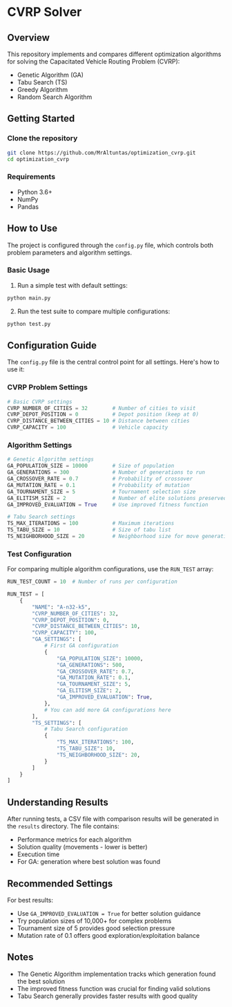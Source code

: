 # CVRP Solver

## Overview

This repository implements and compares different optimization algorithms for solving the Capacitated Vehicle Routing Problem (CVRP):

- Genetic Algorithm (GA)
- Tabu Search (TS)
- Greedy Algorithm
- Random Search Algorithm

## Getting Started

### Clone the repository

```bash
git clone https://github.com/MrAltuntas/optimization_cvrp.git
cd optimization_cvrp
```

### Requirements

- Python 3.6+
- NumPy
- Pandas

## How to Use

The project is configured through the `config.py` file, which controls both problem parameters and algorithm settings.

### Basic Usage

1. Run a simple test with default settings:

```bash
python main.py
```

2. Run the test suite to compare multiple configurations:

```bash
python test.py
```

## Configuration Guide

The `config.py` file is the central control point for all settings. Here's how to use it:

### CVRP Problem Settings

```python
# Basic CVRP settings
CVRP_NUMBER_OF_CITIES = 32        # Number of cities to visit
CVRP_DEPOT_POSITION = 0           # Depot position (keep at 0)
CVRP_DISTANCE_BETWEEN_CITIES = 10 # Distance between cities
CVRP_CAPACITY = 100               # Vehicle capacity
```

### Algorithm Settings

```python
# Genetic Algorithm settings
GA_POPULATION_SIZE = 10000        # Size of population
GA_GENERATIONS = 300              # Number of generations to run
GA_CROSSOVER_RATE = 0.7           # Probability of crossover
GA_MUTATION_RATE = 0.1            # Probability of mutation
GA_TOURNAMENT_SIZE = 5            # Tournament selection size
GA_ELITISM_SIZE = 2               # Number of elite solutions preserved
GA_IMPROVED_EVALUATION = True     # Use improved fitness function

# Tabu Search settings
TS_MAX_ITERATIONS = 100           # Maximum iterations
TS_TABU_SIZE = 10                 # Size of tabu list
TS_NEIGHBORHOOD_SIZE = 20         # Neighborhood size for move generation
```

### Test Configuration

For comparing multiple algorithm configurations, use the `RUN_TEST` array:

```python
RUN_TEST_COUNT = 10  # Number of runs per configuration

RUN_TEST = [
    {
        "NAME": "A-n32-k5",
        "CVRP_NUMBER_OF_CITIES": 32,
        "CVRP_DEPOT_POSITION": 0,
        "CVRP_DISTANCE_BETWEEN_CITIES": 10,
        "CVRP_CAPACITY": 100,
        "GA_SETTINGS": [
            # First GA configuration
            {
                "GA_POPULATION_SIZE": 10000,
                "GA_GENERATIONS": 500,
                "GA_CROSSOVER_RATE": 0.7, 
                "GA_MUTATION_RATE": 0.1,
                "GA_TOURNAMENT_SIZE": 5,
                "GA_ELITISM_SIZE": 2,
                "GA_IMPROVED_EVALUATION": True,
            },
            # You can add more GA configurations here
        ],
        "TS_SETTINGS": [
            # Tabu Search configuration
            {
                "TS_MAX_ITERATIONS": 100,
                "TS_TABU_SIZE": 10, 
                "TS_NEIGHBORHOOD_SIZE": 20,
            }
        ]
    }
]
```

## Understanding Results

After running tests, a CSV file with comparison results will be generated in the `results` directory. The file contains:

- Performance metrics for each algorithm
- Solution quality (movements - lower is better)
- Execution time
- For GA: generation where best solution was found

## Recommended Settings

For best results:

- Use `GA_IMPROVED_EVALUATION = True` for better solution guidance
- Try population sizes of 10,000+ for complex problems
- Tournament size of 5 provides good selection pressure
- Mutation rate of 0.1 offers good exploration/exploitation balance

## Notes

- The Genetic Algorithm implementation tracks which generation found the best solution
- The improved fitness function was crucial for finding valid solutions
- Tabu Search generally provides faster results with good quality